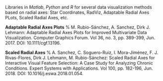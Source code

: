 Libraries in *Matlab*, *Python* and *R* for several data visualization methods based on radial axes: Star Coordinates, RadViz, Adaptable Radial Axes PLots, Scaled Radial Axes, etc.

**Adaptable Radial Axes Plots**
% M. Rubio-Sánchez, A. Sanchez, Dirk J. Lehmann: Adaptable Radial Axes Plots for Improved Multivariate Data Visualization. Computer Graphics Forum. Vol 36, no. 3, pp. 389-399, Jun. 2017. DOI: 10.1111/cgf.13196.

**Scaled Radial Axes**
% A. Sanchez, C. Soguero-Ruiz, I. Mora-Jiménez, F. J. Rivas-Flores, Dirk J. Lehmann, M. Rubio-Sánchez: Scaled Radial Axes for Interactive Visual Feature Selection: A Case Study for Analyzing Chronic Conditions. Expert Systems with Applications. Vol 100, pp. 182-196, Jun. 2018. DOI: 10.1016/j.eswa.2018.01.054.
